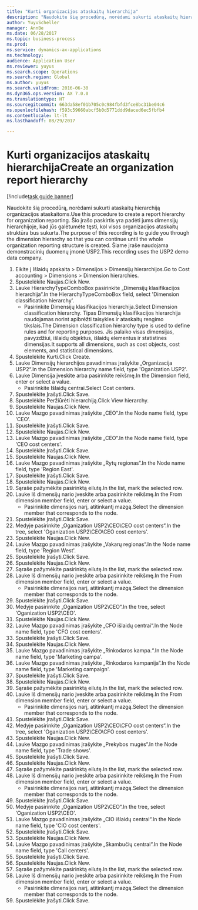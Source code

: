```yaml
--- 
title: "Kurti organizacijos ataskaitų hierarchija"
description: "Naudokite šią procedūrą, norėdami sukurti ataskaitų hierarchiją organizacijos ataskaitoms."
author: YuyuScheller
manager: AnnBe
ms.date: 06/28/2017
ms.topic: business-process
ms.prod: 
ms.service: dynamics-ax-applications
ms.technology: 
audience: Application User
ms.reviewer: yuyus
ms.search.scope: Operations
ms.search.region: Global
ms.author: yuyus
ms.search.validFrom: 2016-06-30
ms.dyn365.ops.version: AX 7.0.0
ms.translationtype: HT
ms.sourcegitcommit: 663da58ef01b705c0c984fbfd3fce8bc31be04c6
ms.openlocfilehash: f593c59660abcf5b0d5771ddd9daced6ec5fbfb4
ms.contentlocale: lt-lt
ms.lasthandoff: 08/29/2017

---
```

# <a name="create-an-organization-report-hierarchy"></a><span data-ttu-id="cfa2c-103">Kurti organizacijos ataskaitų hierarchija</span><span class="sxs-lookup"><span data-stu-id="cfa2c-103">Create an organization report hierarchy</span></span>

[!include[task guide banner](../../includes/task-guide-banner.md)]

<span data-ttu-id="cfa2c-104">Naudokite šią procedūrą, norėdami sukurti ataskaitų hierarchiją organizacijos ataskaitoms.</span><span class="sxs-lookup"><span data-stu-id="cfa2c-104">Use this procedure to create a report hierarchy for organization reporting.</span></span> <span data-ttu-id="cfa2c-105">Šio įrašo paskirtis yra padėti jums dimensijų hierarchijoje, kad jūs galėtumėte tęsti, kol visos organizacijos ataskaitų struktūra bus sukurta.</span><span class="sxs-lookup"><span data-stu-id="cfa2c-105">The purpose of this recording is to guide you through the dimension hierarchy so that you can continue until the whole organization reporting structure is created.</span></span> <span data-ttu-id="cfa2c-106">Šiame įraše naudojama demonstracinių duomenų įmonė USP2.</span><span class="sxs-lookup"><span data-stu-id="cfa2c-106">This recording uses the USP2 demo data company.</span></span>

1. <span data-ttu-id="cfa2c-107">Eikite į Išlaidų apskaita > Dimensijos > Dimensijų hierarchijos.</span><span class="sxs-lookup"><span data-stu-id="cfa2c-107">Go to Cost accounting > Dimensions > Dimension hierarchies.</span></span>
2. <span data-ttu-id="cfa2c-108">Spustelėkite Naujas.</span><span class="sxs-lookup"><span data-stu-id="cfa2c-108">Click New.</span></span>
3. <span data-ttu-id="cfa2c-109">Lauke HierarchyTypeComboBox pasirinkite „Dimensijų klasifikacijos hierarchija“.</span><span class="sxs-lookup"><span data-stu-id="cfa2c-109">In the HierarchyTypeComboBox field, select 'Dimension classification hierarchy'.</span></span>
    * <span data-ttu-id="cfa2c-110">Pasirinkite Dimensijų klasifikacijos hierarchija.</span><span class="sxs-lookup"><span data-stu-id="cfa2c-110">Select Dimension classification hierarchy.</span></span> <span data-ttu-id="cfa2c-111">Tipas Dimensijų klasifikacijos hierarchija naudojamas norint apibrėžti taisykles ir ataskaitų rengimo tikslais.</span><span class="sxs-lookup"><span data-stu-id="cfa2c-111">The Dimension classification hierarchy type is used to define rules and for reporting purposes.</span></span> <span data-ttu-id="cfa2c-112">Jis palaiko visas dimensijas, pavyzdžiui, išlaidų objektus, išlaidų elementus ir statistines dimensijas.</span><span class="sxs-lookup"><span data-stu-id="cfa2c-112">It supports all dimensions, such as cost objects, cost elements, and statistical dimensions.</span></span>  
4. <span data-ttu-id="cfa2c-113">Spustelėkite Kurti.</span><span class="sxs-lookup"><span data-stu-id="cfa2c-113">Click Create.</span></span>
5. <span data-ttu-id="cfa2c-114">Lauke Dimensijų hierarchijos pavadinimas įrašykite „Organizacija USP2“.</span><span class="sxs-lookup"><span data-stu-id="cfa2c-114">In the Dimension hierarchy name field, type 'Oganization USP2'.</span></span>
6. <span data-ttu-id="cfa2c-115">Lauke Dimensija įveskite arba pasirinkite reikšmę.</span><span class="sxs-lookup"><span data-stu-id="cfa2c-115">In the Dimension field, enter or select a value.</span></span>
    * <span data-ttu-id="cfa2c-116">Pasirinkite Išlaidų centrai.</span><span class="sxs-lookup"><span data-stu-id="cfa2c-116">Select Cost centers.</span></span>  
7. <span data-ttu-id="cfa2c-117">Spustelėkite Įrašyti.</span><span class="sxs-lookup"><span data-stu-id="cfa2c-117">Click Save.</span></span>
8. <span data-ttu-id="cfa2c-118">Spustelėkite Peržiūrėti hierarchiją.</span><span class="sxs-lookup"><span data-stu-id="cfa2c-118">Click View hierarchy.</span></span>
9. <span data-ttu-id="cfa2c-119">Spustelėkite Naujas.</span><span class="sxs-lookup"><span data-stu-id="cfa2c-119">Click New.</span></span>
10. <span data-ttu-id="cfa2c-120">Lauke Mazgo pavadinimas įrašykite „CEO“.</span><span class="sxs-lookup"><span data-stu-id="cfa2c-120">In the Node name field, type 'CEO'.</span></span>
11. <span data-ttu-id="cfa2c-121">Spustelėkite Įrašyti.</span><span class="sxs-lookup"><span data-stu-id="cfa2c-121">Click Save.</span></span>
12. <span data-ttu-id="cfa2c-122">Spustelėkite Naujas.</span><span class="sxs-lookup"><span data-stu-id="cfa2c-122">Click New.</span></span>
13. <span data-ttu-id="cfa2c-123">Lauke Mazgo pavadinimas įrašykite „CEO“.</span><span class="sxs-lookup"><span data-stu-id="cfa2c-123">In the Node name field, type 'CEO cost centers'.</span></span>
14. <span data-ttu-id="cfa2c-124">Spustelėkite Įrašyti.</span><span class="sxs-lookup"><span data-stu-id="cfa2c-124">Click Save.</span></span>
15. <span data-ttu-id="cfa2c-125">Spustelėkite Naujas.</span><span class="sxs-lookup"><span data-stu-id="cfa2c-125">Click New.</span></span>
16. <span data-ttu-id="cfa2c-126">Lauke Mazgo pavadinimas įrašykite „Rytų regionas“.</span><span class="sxs-lookup"><span data-stu-id="cfa2c-126">In the Node name field, type 'Region East'.</span></span>
17. <span data-ttu-id="cfa2c-127">Spustelėkite Įrašyti.</span><span class="sxs-lookup"><span data-stu-id="cfa2c-127">Click Save.</span></span>
18. <span data-ttu-id="cfa2c-128">Spustelėkite Naujas.</span><span class="sxs-lookup"><span data-stu-id="cfa2c-128">Click New.</span></span>
19. <span data-ttu-id="cfa2c-129">Sąraše pažymėkite pasirinktą eilutę.</span><span class="sxs-lookup"><span data-stu-id="cfa2c-129">In the list, mark the selected row.</span></span>
20. <span data-ttu-id="cfa2c-130">Lauke Iš dimensijų nario įveskite arba pasirinkite reikšmę.</span><span class="sxs-lookup"><span data-stu-id="cfa2c-130">In the From dimension member field, enter or select a value.</span></span>
    * <span data-ttu-id="cfa2c-131">Pasirinkite dimensijos narį, atitinkantį mazgą.</span><span class="sxs-lookup"><span data-stu-id="cfa2c-131">Select the dimension member that corresponds to the node.</span></span>  
21. <span data-ttu-id="cfa2c-132">Spustelėkite Įrašyti.</span><span class="sxs-lookup"><span data-stu-id="cfa2c-132">Click Save.</span></span>
22. <span data-ttu-id="cfa2c-133">Medyje pasirinkite „Oganization USP2\CEO\CEO cost centers“.</span><span class="sxs-lookup"><span data-stu-id="cfa2c-133">In the tree, select 'Oganization USP2\CEO\CEO cost centers'.</span></span>
23. <span data-ttu-id="cfa2c-134">Spustelėkite Naujas.</span><span class="sxs-lookup"><span data-stu-id="cfa2c-134">Click New.</span></span>
24. <span data-ttu-id="cfa2c-135">Lauke Mazgo pavadinimas įrašykite „Vakarų regionas“.</span><span class="sxs-lookup"><span data-stu-id="cfa2c-135">In the Node name field, type 'Region West'.</span></span>
25. <span data-ttu-id="cfa2c-136">Spustelėkite Įrašyti.</span><span class="sxs-lookup"><span data-stu-id="cfa2c-136">Click Save.</span></span>
26. <span data-ttu-id="cfa2c-137">Spustelėkite Naujas.</span><span class="sxs-lookup"><span data-stu-id="cfa2c-137">Click New.</span></span>
27. <span data-ttu-id="cfa2c-138">Sąraše pažymėkite pasirinktą eilutę.</span><span class="sxs-lookup"><span data-stu-id="cfa2c-138">In the list, mark the selected row.</span></span>
28. <span data-ttu-id="cfa2c-139">Lauke Iš dimensijų nario įveskite arba pasirinkite reikšmę.</span><span class="sxs-lookup"><span data-stu-id="cfa2c-139">In the From dimension member field, enter or select a value.</span></span>
    * <span data-ttu-id="cfa2c-140">Pasirinkite dimensijos narį, atitinkantį mazgą.</span><span class="sxs-lookup"><span data-stu-id="cfa2c-140">Select the dimension member that corresponds to the node.</span></span>  
29. <span data-ttu-id="cfa2c-141">Spustelėkite Įrašyti.</span><span class="sxs-lookup"><span data-stu-id="cfa2c-141">Click Save.</span></span>
30. <span data-ttu-id="cfa2c-142">Medyje pasirinkite „Oganization USP2\CEO“.</span><span class="sxs-lookup"><span data-stu-id="cfa2c-142">In the tree, select 'Oganization USP2\CEO'.</span></span>
31. <span data-ttu-id="cfa2c-143">Spustelėkite Naujas.</span><span class="sxs-lookup"><span data-stu-id="cfa2c-143">Click New.</span></span>
32. <span data-ttu-id="cfa2c-144">Lauke Mazgo pavadinimas įrašykite „CFO išlaidų centrai“.</span><span class="sxs-lookup"><span data-stu-id="cfa2c-144">In the Node name field, type 'CFO cost centers'.</span></span>
33. <span data-ttu-id="cfa2c-145">Spustelėkite Įrašyti.</span><span class="sxs-lookup"><span data-stu-id="cfa2c-145">Click Save.</span></span>
34. <span data-ttu-id="cfa2c-146">Spustelėkite Naujas.</span><span class="sxs-lookup"><span data-stu-id="cfa2c-146">Click New.</span></span>
35. <span data-ttu-id="cfa2c-147">Lauke Mazgo pavadinimas įrašykite „Rinkodaros kampa.“.</span><span class="sxs-lookup"><span data-stu-id="cfa2c-147">In the Node name field, type 'Marketing campa'.</span></span>
36. <span data-ttu-id="cfa2c-148">Lauke Mazgo pavadinimas įrašykite „Rinkodaros kampanija“.</span><span class="sxs-lookup"><span data-stu-id="cfa2c-148">In the Node name field, type 'Marketing campaign'.</span></span>
37. <span data-ttu-id="cfa2c-149">Spustelėkite Įrašyti.</span><span class="sxs-lookup"><span data-stu-id="cfa2c-149">Click Save.</span></span>
38. <span data-ttu-id="cfa2c-150">Spustelėkite Naujas.</span><span class="sxs-lookup"><span data-stu-id="cfa2c-150">Click New.</span></span>
39. <span data-ttu-id="cfa2c-151">Sąraše pažymėkite pasirinktą eilutę.</span><span class="sxs-lookup"><span data-stu-id="cfa2c-151">In the list, mark the selected row.</span></span>
40. <span data-ttu-id="cfa2c-152">Lauke Iš dimensijų nario įveskite arba pasirinkite reikšmę.</span><span class="sxs-lookup"><span data-stu-id="cfa2c-152">In the From dimension member field, enter or select a value.</span></span>
    * <span data-ttu-id="cfa2c-153">Pasirinkite dimensijos narį, atitinkantį mazgą.</span><span class="sxs-lookup"><span data-stu-id="cfa2c-153">Select the dimension member that corresponds to the node.</span></span>  
41. <span data-ttu-id="cfa2c-154">Spustelėkite Įrašyti.</span><span class="sxs-lookup"><span data-stu-id="cfa2c-154">Click Save.</span></span>
42. <span data-ttu-id="cfa2c-155">Medyje pasirinkite „Oganization USP2\CEO\CFO cost centers“.</span><span class="sxs-lookup"><span data-stu-id="cfa2c-155">In the tree, select 'Oganization USP2\CEO\CFO cost centers'.</span></span>
43. <span data-ttu-id="cfa2c-156">Spustelėkite Naujas.</span><span class="sxs-lookup"><span data-stu-id="cfa2c-156">Click New.</span></span>
44. <span data-ttu-id="cfa2c-157">Lauke Mazgo pavadinimas įrašykite „Prekybos mugės“.</span><span class="sxs-lookup"><span data-stu-id="cfa2c-157">In the Node name field, type 'Trade shows'.</span></span>
45. <span data-ttu-id="cfa2c-158">Spustelėkite Įrašyti.</span><span class="sxs-lookup"><span data-stu-id="cfa2c-158">Click Save.</span></span>
46. <span data-ttu-id="cfa2c-159">Spustelėkite Naujas.</span><span class="sxs-lookup"><span data-stu-id="cfa2c-159">Click New.</span></span>
47. <span data-ttu-id="cfa2c-160">Sąraše pažymėkite pasirinktą eilutę.</span><span class="sxs-lookup"><span data-stu-id="cfa2c-160">In the list, mark the selected row.</span></span>
48. <span data-ttu-id="cfa2c-161">Lauke Iš dimensijų nario įveskite arba pasirinkite reikšmę.</span><span class="sxs-lookup"><span data-stu-id="cfa2c-161">In the From dimension member field, enter or select a value.</span></span>
    * <span data-ttu-id="cfa2c-162">Pasirinkite dimensijos narį, atitinkantį mazgą.</span><span class="sxs-lookup"><span data-stu-id="cfa2c-162">Select the dimension member that corresponds to the node.</span></span>  
49. <span data-ttu-id="cfa2c-163">Spustelėkite Įrašyti.</span><span class="sxs-lookup"><span data-stu-id="cfa2c-163">Click Save.</span></span>
50. <span data-ttu-id="cfa2c-164">Medyje pasirinkite „Oganization USP2\CEO“.</span><span class="sxs-lookup"><span data-stu-id="cfa2c-164">In the tree, select 'Oganization USP2\CEO'.</span></span>
51. <span data-ttu-id="cfa2c-165">Lauke Mazgo pavadinimas įrašykite „CIO išlaidų centrai“.</span><span class="sxs-lookup"><span data-stu-id="cfa2c-165">In the Node name field, type 'CIO cost centers'.</span></span>
52. <span data-ttu-id="cfa2c-166">Spustelėkite Įrašyti.</span><span class="sxs-lookup"><span data-stu-id="cfa2c-166">Click Save.</span></span>
53. <span data-ttu-id="cfa2c-167">Spustelėkite Naujas.</span><span class="sxs-lookup"><span data-stu-id="cfa2c-167">Click New.</span></span>
54. <span data-ttu-id="cfa2c-168">Lauke Mazgo pavadinimas įrašykite „Skambučių centrai“.</span><span class="sxs-lookup"><span data-stu-id="cfa2c-168">In the Node name field, type 'Call centers'.</span></span>
55. <span data-ttu-id="cfa2c-169">Spustelėkite Įrašyti.</span><span class="sxs-lookup"><span data-stu-id="cfa2c-169">Click Save.</span></span>
56. <span data-ttu-id="cfa2c-170">Spustelėkite Naujas.</span><span class="sxs-lookup"><span data-stu-id="cfa2c-170">Click New.</span></span>
57. <span data-ttu-id="cfa2c-171">Sąraše pažymėkite pasirinktą eilutę.</span><span class="sxs-lookup"><span data-stu-id="cfa2c-171">In the list, mark the selected row.</span></span>
58. <span data-ttu-id="cfa2c-172">Lauke Iš dimensijų nario įveskite arba pasirinkite reikšmę.</span><span class="sxs-lookup"><span data-stu-id="cfa2c-172">In the From dimension member field, enter or select a value.</span></span>
    * <span data-ttu-id="cfa2c-173">Pasirinkite dimensijos narį, atitinkantį mazgą.</span><span class="sxs-lookup"><span data-stu-id="cfa2c-173">Select the dimension member that corresponds to the node.</span></span>  
59. <span data-ttu-id="cfa2c-174">Spustelėkite Įrašyti.</span><span class="sxs-lookup"><span data-stu-id="cfa2c-174">Click Save.</span></span>



